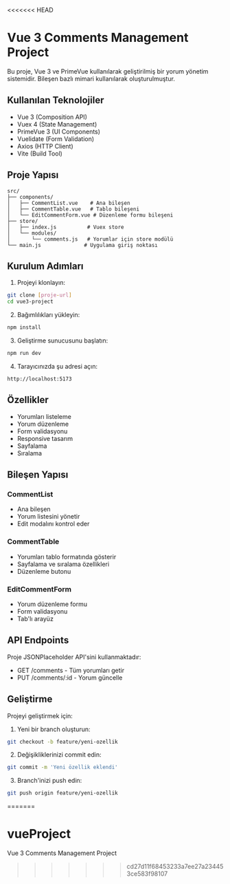 <<<<<<< HEAD
# Vue 3 Comments Management Project

Bu proje, Vue 3 ve PrimeVue kullanılarak geliştirilmiş bir yorum yönetim sistemidir. Bileşen bazlı mimari kullanılarak oluşturulmuştur.

## Kullanılan Teknolojiler

- Vue 3 (Composition API)
- Vuex 4 (State Management)
- PrimeVue 3 (UI Components)
- Vuelidate (Form Validation)
- Axios (HTTP Client)
- Vite (Build Tool)

## Proje Yapısı

```
src/
├── components/
│   ├── CommentList.vue    # Ana bileşen
│   ├── CommentTable.vue   # Tablo bileşeni
│   └── EditCommentForm.vue # Düzenleme formu bileşeni
├── store/
│   ├── index.js          # Vuex store
│   └── modules/
│       └── comments.js   # Yorumlar için store modülü
└── main.js              # Uygulama giriş noktası
```

## Kurulum Adımları

1. Projeyi klonlayın:
```bash
git clone [proje-url]
cd vue3-project
```

2. Bağımlılıkları yükleyin:
```bash
npm install
```

3. Geliştirme sunucusunu başlatın:
```bash
npm run dev
```

4. Tarayıcınızda şu adresi açın:
```
http://localhost:5173
```

## Özellikler

- Yorumları listeleme
- Yorum düzenleme
- Form validasyonu
- Responsive tasarım
- Sayfalama
- Sıralama

## Bileşen Yapısı

### CommentList
- Ana bileşen
- Yorum listesini yönetir
- Edit modalını kontrol eder

### CommentTable
- Yorumları tablo formatında gösterir
- Sayfalama ve sıralama özellikleri
- Düzenleme butonu

### EditCommentForm
- Yorum düzenleme formu
- Form validasyonu
- Tab'lı arayüz

## API Endpoints

Proje JSONPlaceholder API'sini kullanmaktadır:
- GET /comments - Tüm yorumları getir
- PUT /comments/:id - Yorum güncelle

## Geliştirme

Projeyi geliştirmek için:

1. Yeni bir branch oluşturun:
```bash
git checkout -b feature/yeni-ozellik
```

2. Değişikliklerinizi commit edin:
```bash
git commit -m 'Yeni özellik eklendi'
```

3. Branch'inizi push edin:
```bash
git push origin feature/yeni-ozellik
```

=======
# vueProject
Vue 3 Comments Management Project
>>>>>>> cd27d11f68453233a7ee27a234453ce583f98107
